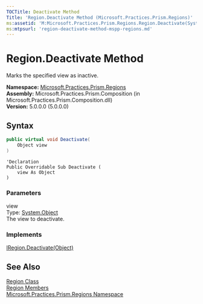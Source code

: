 ```yaml
---
TOCTitle: Deactivate Method
Title: 'Region.Deactivate Method (Microsoft.Practices.Prism.Regions)'
ms:assetid: 'M:Microsoft.Practices.Prism.Regions.Region.Deactivate(System.Object)'
ms:mtpsurl: 'region-deactivate-method-mspp-regions.md'
---
```


# Region.Deactivate Method

Marks the specified view as inactive.

**Namespace:** [Microsoft.Practices.Prism.Regions](/patterns-practices/reference/mspp-regions-namespace)<br/>
**Assembly:** Microsoft.Practices.Prism.Composition (in Microsoft.Practices.Prism.Composition.dll)<br/>
**Version:** 5.0.0.0 (5.0.0.0)

## Syntax
```C#
public virtual void Deactivate(
	Object view
)
```
```VB
'Declaration
Public Overridable Sub Deactivate ( 
	view As Object
)
```

### Parameters

view  
Type: [System.Object](http://msdn.microsoft.com/en-us/library/e5kfa45b)   
The view to deactivate.

### Implements

[IRegion.Deactivate(Object)](/patterns-practices/reference/iregion-deactivate-method-mspp-regions)

## See Also

[Region Class](/patterns-practices/reference/region-class-mspp-regions)<br/>
[Region Members](/patterns-practices/reference/region-members-mspp-regions)<br/>
[Microsoft.Practices.Prism.Regions Namespace](/patterns-practices/reference/mspp-regions-namespace)